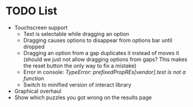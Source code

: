 # TODO List
* Touchscreen support
  * Text is selectable while dragging an option
  * Dragging causes options to disappear from options bar until dropped
  * Dragging an option from a gap duplicates it instead of moves it (should we just not allow dragging options from gaps? This makes the reset button the only way to fix a mistake)
  * Error in console: *TypeError: prefixedPropREs[vendor].test is not a function*
  * Switch to minified version of interact library
* Graphical overhaul
* Show which puzzles you got wrong on the results page

